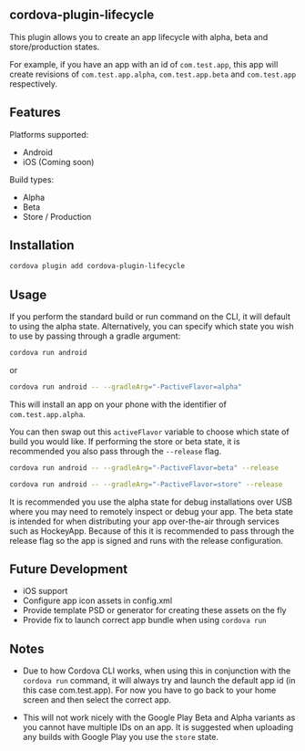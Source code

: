## cordova-plugin-lifecycle

This plugin allows you to create an app lifecycle with alpha, beta and store/production states.

For example, if you have an app with an id of `com.test.app`, this app will create revisions of `com.test.app.alpha`, `com.test.app.beta` and `com.test.app` respectively.

## Features

Platforms supported:
* Android
* iOS (Coming soon)

Build types:
* Alpha
* Beta
* Store / Production

## Installation

```bash
cordova plugin add cordova-plugin-lifecycle
```

## Usage

If you perform the standard build or run command on the CLI, it will default to using the alpha state. Alternatively, you can specify which state you wish to use by passing through a gradle argument:
```bash
cordova run android
```
or 
```bash
cordova run android -- --gradleArg="-PactiveFlavor=alpha"
```
This will install an app on your phone with the identifier of `com.test.app.alpha`.

You can then swap out this `activeFlavor` variable to choose which state of build you would like. If performing the store or beta state, it is recommended you also pass through the `--release` flag.
```bash
cordova run android -- --gradleArg="-PactiveFlavor=beta" --release
```
```bash
cordova run android -- --gradleArg="-PactiveFlavor=store" --release
```
It is recommended you use the alpha state for debug installations over USB where you may need to remotely inspect or debug your app. The beta state is intended for when distributing your app over-the-air through services such as HockeyApp. Because of this it is recommended to pass through the release flag so the app is signed and runs with the release configuration.

## Future Development

* iOS support
* Configure app icon assets in config.xml
* Provide template PSD or generator for creating these assets on the fly
* Provide fix to launch correct app bundle when using `cordova run`

## Notes

* Due to how Cordova CLI works, when using this in conjunction with the `cordova run` command, it will always try and launch the default app id (in this case com.test.app). For now you have to go back to your home screen and then select the correct app.

* This will not work nicely with the Google Play Beta and Alpha variants as you cannot have multiple IDs on an app. It is suggested when uploading any builds with Google Play you use the `store` state.